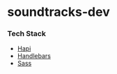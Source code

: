 # soundtracks-dev

### Tech Stack
- [Hapi](https://hapijs.com/)
- [Handlebars](http://handlebarsjs.com/)
- [Sass](http://sass-lang.com/)
